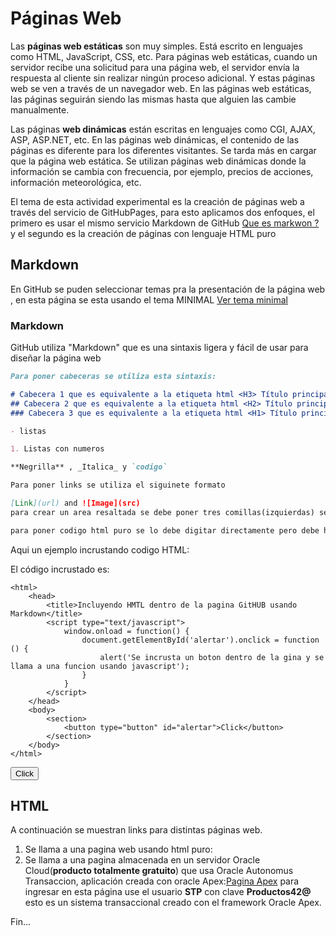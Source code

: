 # Páginas Web 

Las **páginas web estáticas** son muy simples. Está escrito en lenguajes como HTML, JavaScript, CSS, etc. Para páginas web estáticas, cuando un servidor recibe una solicitud para una página web, el servidor envía la respuesta al cliente sin realizar ningún proceso adicional. Y estas páginas web se ven a través de un navegador web. En las páginas web estáticas, las páginas seguirán siendo las mismas hasta que alguien las cambie manualmente.

Las páginas **web dinámicas** están escritas en lenguajes como CGI, AJAX, ASP, ASP.NET, etc. En las páginas web dinámicas, el contenido de las páginas es diferente para los diferentes visitantes. Se tarda más en cargar que la página web estática. Se utilizan páginas web dinámicas donde la información se cambia con frecuencia, por ejemplo, precios de acciones, información meteorológica, etc.

El tema de esta actividad experimental es la creación de páginas web a través del servicio de GitHubPages, para esto aplicamos dos enfoques, el primero es usar el mismo servicio Markdown de GitHub [Que es markwon ?](https://github.com/ricval/Documentacion/blob/master/Guias/GitHub/mastering-markdown.md#:~:text=Markdown%20es%20un%20lenguaje%20de,escribir%20en%20la%20plataforma%20GitHub) y el segundo es la creación de páginas con lenguaje HTML puro

## Markdown

En GitHub se puden seleccionar temas pra la presentación de la página web , en esta página se esta usando el tema MINIMAL [Ver tema minimal](https://github.com/htroya/Presentacion/settings/pages/themes?select=minimal&source=main&source_dir=%2F)

### Markdown
GitHub utiliza "Markdown" que es una sintaxis ligera y fácil de usar para diseñar la página web 

```markdown
Para poner cabeceras se utiliza esta sintaxis:

# Cabecera 1 que es equivalente a la etiqueta html <H3> Título principal </ H3>
## Cabecera 2 que es equivalente a la etiqueta html <H2> Título principal </ H2>
### Cabecera 3 que es equivalente a la etiqueta html <H1> Título principal </ H1>

- listas

1. Listas con numeros

**Negrilla** , _Italica_ y `codigo` 

Para poner links se utiliza el siguinete formato 

[Link](url) and ![Image](src)
para crear un area resaltada se debe poner tres comillas(izquierdas) seguidas , luego ponemos cualquier texto y cerramos con las mismas comillas(izquierdas) seguidas.

para poner codigo html puro se lo debe digitar directamente pero debe haber una linea en blanco que rodee al HTML tanto arriba como abajo.
```

Aqui un ejemplo incrustando codigo HTML:

El código incrustado es:
```
<html>
    <head>        
        <title>Incluyendo HMTL dentro de la pagina GitHUB usando Markdown</title>
        <script type="text/javascript">
            window.onload = function() {
                document.getElementById('alertar').onclick = function () {
                    alert('Se incrusta un boton dentro de la gina y se llama a una funcion usando javascript');
                }
            }
        </script>
    </head>
    <body>  
        <section>
            <button type="button" id="alertar">Click</button>
        </section>
    </body>
</html>
```

<html>
    <head>        
        <title>Incluyendo HMTL dentro de la pagina GitHUB usando Markdown</title>
        <script type="text/javascript">
            window.onload = function() {
                document.getElementById('alertar').onclick = function () {
                    alert('Se incrusta un boton dentro de la pagina y se llama a una funcion usando javascript');
                }
            }
        </script>
    </head>
    <body>  
        <section>
            <button type="button" id="alertar">Click</button>
        </section>
    </body>
</html>

## HTML
A continuación se muestran links para distintas páginas web.

1. Se llama a una pagina web usando html puro:
2. Se llama a una pagina almacenada en un servidor Oracle Cloud(**producto totalmente gratuito**) que usa Oracle Autonomus Transaccion, aplicación creada con oracle Apex:[Pagina Apex](https://jytaoxmtcsm8dwl-db202008032109.adb.us-ashburn-1.oraclecloudapps.com/ords/r/stp/sistema-erp/empresas?session=12066241147506)  para ingresar en esta página use el usuario **STP**  con clave **Productos42@**  esto es un sistema transaccional creado con el framework Oracle Apex.


Fin...



